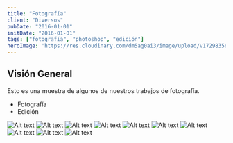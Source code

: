 ```yaml
---
title: "Fotografía"
client: "Diversos"
pubDate: "2016-01-01"
initDate: "2016-01-01"
tags: ["fotografía", "photoshop", "edición"]
heroImage: 'https://res.cloudinary.com/dm5ag0ai3/image/upload/v1729835635/fotografia_banner_laoxta.jpg'
---
```

## Visión General
Esto es una muestra de algunos de nuestros trabajos de fotografía.

* Fotografía
* Edición

![Alt text](https://res.cloudinary.com/dm5ag0ai3/image/upload/v1729467037/Liliana_s2m6uo.jpg "Liliana")
![Alt text](https://res.cloudinary.com/dm5ag0ai3/image/upload/v1729467034/Adriana_xbb8ek.jpg "Adriana")
![Alt text](https://res.cloudinary.com/dm5ag0ai3/image/upload/v1729467030/Laboratorio_aixgnj.png "Laboratorio")
![Alt text](https://res.cloudinary.com/dm5ag0ai3/image/upload/v1729467030/Jaime-Cuzquen_yupeie.jpg "Jaime")
![Alt text](https://res.cloudinary.com/dm5ag0ai3/image/upload/v1729467030/Accidentes_o8q8v7.png "Accidentes")
![Alt text](https://res.cloudinary.com/dm5ag0ai3/image/upload/v1729467030/Augusto_qse9xv.png "Augusto")
![Alt text](https://res.cloudinary.com/dm5ag0ai3/image/upload/v1729467030/Liliana-Tsuboyama_k5oj0h.jpg "Liliana")
![Alt text](https://res.cloudinary.com/dm5ag0ai3/image/upload/v1729467029/Joven_rbhmpm.jpg "Joven")
![Alt text](https://res.cloudinary.com/dm5ag0ai3/image/upload/v1729467029/MovilFor_yyi3q7.jpg "Móvil Forense")
![Alt text](https://res.cloudinary.com/dm5ag0ai3/image/upload/v1729467041/Horacio_l87clj.jpg "Horacio")